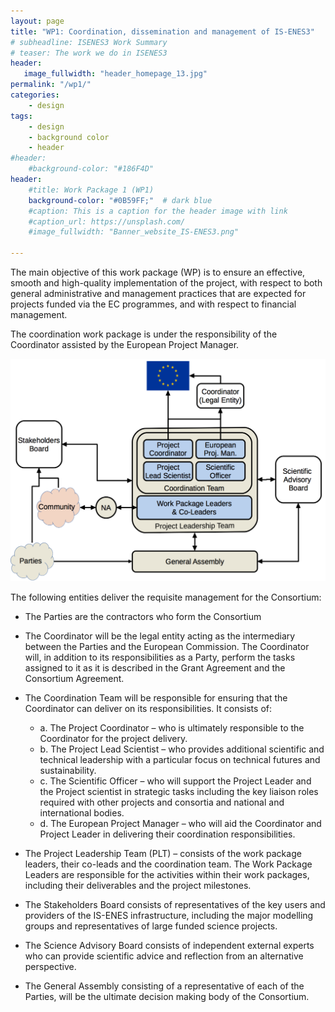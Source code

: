 ```yaml
---
layout: page
title: "WP1: Coordination, dissemination and management of IS-ENES3"
# subheadline: ISENES3 Work Summary
# teaser: The work we do in ISENES3
header:
   image_fullwidth: "header_homepage_13.jpg"
permalink: "/wp1/"
categories:
    - design
tags:
    - design
    - background color
    - header
#header:
    #background-color: "#186F4D"
header:
    #title: Work Package 1 (WP1)
    background-color: "#0B59FF;"  # dark blue
    #caption: This is a caption for the header image with link
    #caption_url: https://unsplash.com/
    #image_fullwidth: "Banner_website_IS-ENES3.png"

---
```


The main objective of this work package (WP) is to ensure an effective, smooth and high-quality implementation of the project, with respect to both general administrative and management practices that are expected for projects funded via the EC programmes, and with respect to financial management.

The coordination work package is under the responsibility of the Coordinator assisted by the European Project Manager.

![wp1](../images/ISENES3ManagementStructure.jpg)


The following entities deliver the requisite management for the Consortium:

- The Parties are the contractors who form the Consortium

- The Coordinator will be the legal entity acting as the intermediary between the Parties and the European Commission. The Coordinator will, in addition to its responsibilities as a Party, perform the tasks assigned to it as it is described in the Grant Agreement and the Consortium Agreement.

- The Coordination Team will be responsible for ensuring that the Coordinator can deliver on its responsibilities. It consists of:
  - a. The Project Coordinator – who is ultimately responsible to the Coordinator for the project delivery.
  - b. The Project Lead Scientist – who provides additional scientific and technical leadership with a particular focus on technical futures and sustainability.
  - c. The Scientific Officer – who will support the Project Leader and the Project scientist in strategic tasks including the key liaison roles required with other projects and consortia and national and international bodies.
  - d. The European Project Manager – who will aid the Coordinator and Project Leader in delivering their coordination responsibilities.
- The Project Leadership Team (PLT) – consists of the work package leaders, their co-leads and the coordination team. The Work Package Leaders are responsible for the activities within their work packages, including their deliverables and the project milestones.
- The Stakeholders Board consists of representatives of the key users and providers of the IS-ENES infrastructure, including the major modelling groups and representatives of large funded science projects.
- The Science Advisory Board consists of independent external experts who can provide scientific advice and reflection from an alternative perspective.
- The General Assembly consisting of a representative of each of the Parties, will be the ultimate decision making body of the Consortium.
